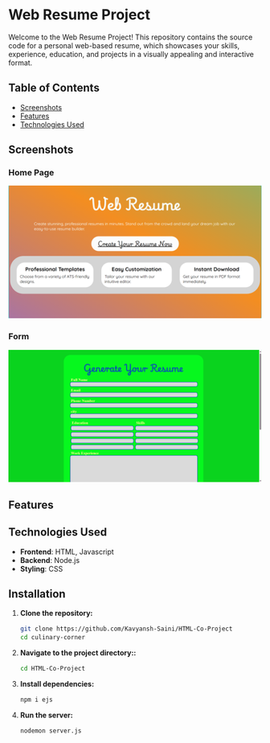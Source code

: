 # Web Resume Project

Welcome to the Web Resume Project! This repository contains the source code for a personal web-based resume, which showcases your skills, experience, education, and projects in a visually appealing and interactive format. 

## Table of Contents

- [Screenshots](#screenshots)
- [Features](#features)
- [Technologies Used](#technologies-Used)


## Screenshots

### Home Page
![Home Page](assets/images/home-page.png)

### Form
![Form](assets/images/form.png)


## Features

## Technologies Used

- **Frontend**: HTML, Javascript
- **Backend**: Node.js
- **Styling**: CSS

## Installation

1. **Clone the repository:**

   ```bash
   git clone https://github.com/Kavyansh-Saini/HTML-Co-Project
   cd culinary-corner
   ```

2. **Navigate to the project directory::**

    ```bash
    cd HTML-Co-Project
   ```

3. **Install dependencies:**

   ```bash
   npm i ejs
   ```
4. **Run the server:**

   ```bash
   nodemon server.js
   ```